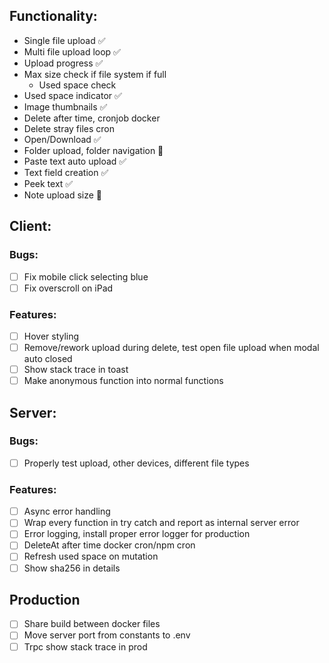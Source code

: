 ## Functionality:

- Single file upload ✅
- Multi file upload loop ✅
- Upload progress ✅
- Max size check if file system if full
  - Used space check
- Used space indicator ✅
- Image thumbnails ✅
- Delete after time, cronjob docker
- Delete stray files cron
- Open/Download ✅
- Folder upload, folder navigation 🤔
- Paste text auto upload ✅
- Text field creation ✅
- Peek text ✅
- Note upload size 🤔

## Client:

### Bugs:

- [ ] Fix mobile click selecting blue
- [ ] Fix overscroll on iPad

### Features:

- [ ] Hover styling
- [ ] Remove/rework upload during delete, test open file upload when modal auto closed
- [ ] Show stack trace in toast
- [ ] Make anonymous function into normal functions

## Server:

### Bugs:

- [ ] Properly test upload, other devices, different file types

### Features:

- [ ] Async error handling
- [ ] Wrap every function in try catch and report as internal server error
- [ ] Error logging, install proper error logger for production
- [ ] DeleteAt after time docker cron/npm cron
- [ ] Refresh used space on mutation
- [ ] Show sha256 in details

## Production

- [ ] Share build between docker files
- [ ] Move server port from constants to .env
- [ ] Trpc show stack trace in prod
